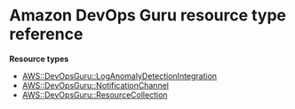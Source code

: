 # Amazon DevOps Guru resource type reference<a name="AWS_DevOpsGuru"></a>

**Resource types**
+ [AWS::DevOpsGuru::LogAnomalyDetectionIntegration](aws-resource-devopsguru-loganomalydetectionintegration.md)
+ [AWS::DevOpsGuru::NotificationChannel](aws-resource-devopsguru-notificationchannel.md)
+ [AWS::DevOpsGuru::ResourceCollection](aws-resource-devopsguru-resourcecollection.md)